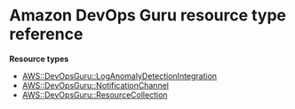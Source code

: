 # Amazon DevOps Guru resource type reference<a name="AWS_DevOpsGuru"></a>

**Resource types**
+ [AWS::DevOpsGuru::LogAnomalyDetectionIntegration](aws-resource-devopsguru-loganomalydetectionintegration.md)
+ [AWS::DevOpsGuru::NotificationChannel](aws-resource-devopsguru-notificationchannel.md)
+ [AWS::DevOpsGuru::ResourceCollection](aws-resource-devopsguru-resourcecollection.md)